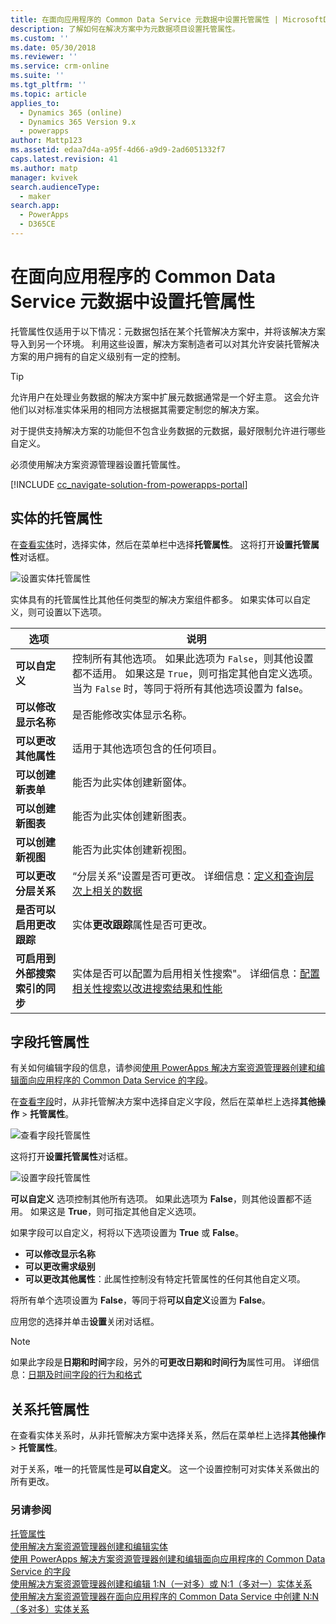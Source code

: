 ```yaml
---
title: 在面向应用程序的 Common Data Service 元数据中设置托管属性 | MicrosoftDocs
description: 了解如何在解决方案中为元数据项目设置托管属性。
ms.custom: ''
ms.date: 05/30/2018
ms.reviewer: ''
ms.service: crm-online
ms.suite: ''
ms.tgt_pltfrm: ''
ms.topic: article
applies_to:
  - Dynamics 365 (online)
  - Dynamics 365 Version 9.x
  - powerapps
author: Mattp123
ms.assetid: edaa7d4a-a95f-4d66-a9d9-2ad6051332f7
caps.latest.revision: 41
ms.author: matp
manager: kvivek
search.audienceType:
  - maker
search.app:
  - PowerApps
  - D365CE
---
```

# <a name="set-managed-properties-in-common-data-service-for-apps-metadata"></a>在面向应用程序的 Common Data Service 元数据中设置托管属性 

托管属性仅适用于以下情况：元数据包括在某个托管解决方案中，并将该解决方案导入到另一个环境。 利用这些设置，解决方案制造者可以对其允许安装托管解决方案的用户拥有的自定义级别有一定的控制。 

> [!TIP]
> 允许用户在处理业务数据的解决方案中扩展元数据通常是一个好主意。 这会允许他们以对标准实体采用的相同方法根据其需要定制您的解决方案。
>
>对于提供支持解决方案的功能但不包含业务数据的元数据，最好限制允许进行哪些自定义。

必须使用解决方案资源管理器设置托管属性。

[!INCLUDE [cc_navigate-solution-from-powerapps-portal](../../includes/cc_navigate-solution-from-powerapps-portal.md)]

## <a name="entity-managed-properties"></a>实体的托管属性

在[查看实体](create-edit-entities-solution-explorer.md#view-entities)时，选择实体，然后在菜单栏中选择**托管属性**。  这将打开**设置托管属性**对话框。

![设置实体托管属性](media/set-managed-properties.png)
  
实体具有的托管属性比其他任何类型的解决方案组件都多。 如果实体可以自定义，则可设置以下选项。  

|选项|说明|
|--|--|
|**可以自定义** |控制所有其他选项。 如果此选项为 `False`，则其他设置都不适用。 如果这是 `True`，则可指定其他自定义选项。 当为 `False` 时，等同于将所有其他选项设置为 false。|
|**可以修改显示名称**|是否能修改实体显示名称。|
|**可以更改其他属性** |适用于其他选项包含的任何项目。|
|**可以创建新表单**|能否为此实体创建新窗体。|
|**可以创建新图表**|能否为此实体创建新图表。|
|**可以创建新视图** |能否为此实体创建新视图。|
|**可以更改分层关系**|“分层关系”设置是否可更改。 详细信息：[定义和查询层次上相关的数据](define-query-hierarchical-data.md)|
|**是否可以启用更改跟踪** |实体**更改跟踪**属性是否可更改。|
|**可启用到外部搜索索引的同步** |实体是否可以配置为启用相关性搜索"。 详细信息：[配置相关性搜索以改进搜索结果和性能](/dynamics365/customer-engagement/admin/configure-relevance-search-organization) |

## <a name="field-managed-properties"></a>字段托管属性

有关如何编辑字段的信息，请参阅[使用 PowerApps 解决方案资源管理器创建和编辑面向应用程序的 Common Data Service 的字段](create-edit-field-solution-explorer.md)。

在[查看字段](create-edit-field-solution-explorer.md#view-fields)时，从非托管解决方案中选择自定义字段，然后在菜单栏上选择**其他操作** >  **托管属性**。

![查看字段托管属性](media/view-field-managed-properties-solution-explorer.png)  
  
这将打开**设置托管属性**对话框。

![设置字段托管属性](media/set-field-managed-property.png)

**可以自定义** 选项控制其他所有选项。 如果此选项为 **False**，则其他设置都不适用。 如果这是 **True**，则可指定其他自定义选项。  
  
如果字段可以自定义，柯将以下选项设置为 **True** 或 **False**。  
  
- **可以修改显示名称**
- **可以更改需求级别** 
- **可以更改其他属性**：此属性控制没有特定托管属性的任何其他自定义项。

将所有单个选项设置为 **False**，等同于将**可以自定义**设置为 **False**。  

应用您的选择并单击**设置**关闭对话框。

> [!NOTE]
> 如果此字段是**日期和时间**字段，另外的**可更改日期和时间行为**属性可用。 详细信息：[日期及时间字段的行为和格式](behavior-format-date-time-field.md)

## <a name="relationship-managed-properties"></a>关系托管属性

在查看实体关系时，从非托管解决方案中选择关系，然后在菜单栏上选择**其他操作** > **托管属性**。
  
对于关系，唯一的托管属性是**可以自定义**。 这一个设置控制可对实体关系做出的所有更改。 


### <a name="see-also"></a>另请参阅

[托管属性](solutions-overview.md#managed-properties)<br />
[使用解决方案资源管理器创建和编辑实体](create-edit-entities-solution-explorer.md)<br />
[使用 PowerApps 解决方案资源管理器创建和编辑面向应用程序的 Common Data Service 的字段](create-edit-field-solution-explorer.md)<br />
[使用解决方案资源管理器创建和编辑 1:N（一对多）或 N:1（多对一）实体关系](create-edit-1n-relationships-solution-explorer.md)<br />
[使用解决方案资源管理器在面向应用程序的 Common Data Service 中创建 N:N（多对多）实体关系](create-edit-nn-relationships-solution-explorer.md)

